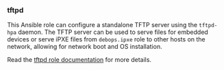 ### tftpd

This Ansible role can configure a standalone TFTP server using the
`tftpd-hpa` daemon. The TFTP server can be used to serve files for
embedded devices or serve iPXE files from `debops.ipxe` role to other
hosts on the network, allowing for network boot and OS installation.

Read the [tftpd role documentation](https://docs.debops.org/en/master/ansible/roles/tftpd/) for more details.

